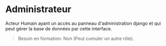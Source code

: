  
# Administrateur  

Acteur Humain ayant un accès au panneau d'administration django et qui peut gérer la base de données par cette interface.

> Besoin en formation: Non (Peut cumuler un autre rôle).

